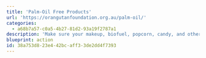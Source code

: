 ```yaml
---
title: 'Palm-Oil Free Products'
url: 'https://orangutanfoundation.org.au/palm-oil/'
categories:
  - a68b7a57-c0a5-4b27-81d2-93a19f2787a1
description: 'Make sure your makeup, biofuel, popcorn, candy, and other [various products](https://www.ethicalconsumer.org/palm-oil/palm-oil-free-list) are palm-oil free. The World Wildlife Fund estimates that 48 football fields worth of rainforest are cut down every minute! It’s estimated that palm oil plantations now cover around 27 million hectares. The forests being clear cut are often habitat for orangutans, who will be completely gone within 5-10 years at this rate.'
blueprint: action
id: 38a753d8-23e4-42bc-aff3-3de2dd4f7393
---
```


